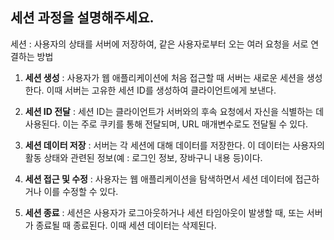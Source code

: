 ## 세션 과정을 설명해주세요.

세션 : 사용자의 상태를 서버에 저장하여, 같은 사용자로부터 오는 여러 요청을 서로 연결하는 방법

1. **세션 생성** : 사용자가 웹 애플리케이션에 처음 접근할 때 서버는 새로운 세션을 생성한다. 이때 서버는 고유한 세션 ID를 생성하여 클라이언트에게 보낸다.

2. **세션 ID 전달** : 세션 ID는 클라이언트가 서버와의 후속 요청에서 자신을 식별하는 데 사용된다. 이는 주로 쿠키를 통해 전달되며, URL 매개변수로도 전달될 수 있다.
3. **세션 데이터 저장** : 서버는 각 세션에 대해 데이터를 저장한다. 이 데이터는 사용자의 활동 상태와 관련된 정보(예 : 로그인 정보, 장바구니 내용 등)이다.
4. **세션 접근 및 수정** : 사용자는 웹 애플리케이션을 탐색하면서 세션 데이터에 접근하거나 이를 수정할 수 있다.
5. **세션 종료** : 세션은 사용자가 로그아웃하거나 세션 타임아웃이 발생할 때, 또는 서버가 종료될 때 종료된다. 이때 세션 데이터는 삭제된다.
